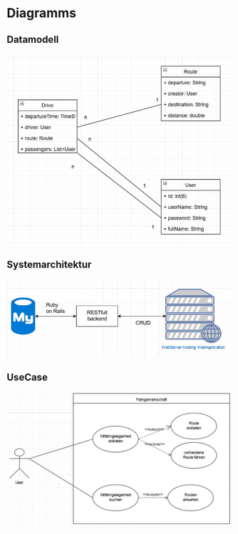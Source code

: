 # Diagramms

## Datamodell

![](DataModell.JPG)

## Systemarchitektur

![](Systemarchitektur.JPG)

## UseCase

![](UseCase.JPG)